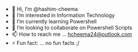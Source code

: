 - 👋 Hi, I’m @hashim-cheema
- 👀 I’m interested in Information Technology
- 🌱 I’m currently learning Powershell
- 💞️ I’m looking to collaborate on Powershell Scripts
- 📫 How to reach me ... hcheema24@outlook.com
- ⚡ Fun fact: ... no fun facts ;/

<!---
hashim-cheema/hashim-cheema is a ✨ special ✨ repository because its `README.md` (this file) appears on your GitHub profile.
You can click the Preview link to take a look at your changes.
--->
